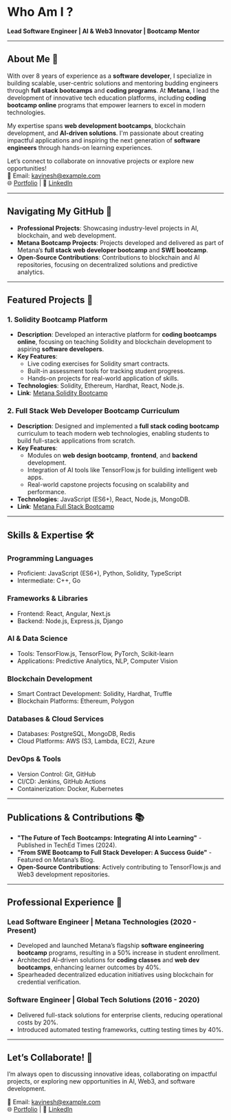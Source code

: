 # Who Am I ?

**Lead Software Engineer | AI & Web3 Innovator | Bootcamp Mentor**  

---

## About Me 👋  
With over 8 years of experience as a **software developer**, I specialize in building scalable, user-centric solutions and mentoring budding engineers through **full stack bootcamps** and **coding programs**. At **Metana**, I lead the development of innovative tech education platforms, including **coding bootcamp online** programs that empower learners to excel in modern technologies.

My expertise spans **web development bootcamps**, blockchain development, and **AI-driven solutions**. I'm passionate about creating impactful applications and inspiring the next generation of **software engineers** through hands-on learning experiences.  

Let’s connect to collaborate on innovative projects or explore new opportunities!  
📧 Email: kavinesh@example.com  
🌐 [Portfolio](https://kavinesh.github.io) | 🔗 [LinkedIn](https://linkedin.com/in/kavinesh)  

---

## Navigating My GitHub 📂  

- **Professional Projects**: Showcasing industry-level projects in AI, blockchain, and web development.  
- **Metana Bootcamp Projects**: Projects developed and delivered as part of Metana’s **full stack web developer bootcamp** and **SWE bootcamp**.  
- **Open-Source Contributions**: Contributions to blockchain and AI repositories, focusing on decentralized solutions and predictive analytics.  

---

## Featured Projects 🚀  

### **1. Solidity Bootcamp Platform**  
- **Description**: Developed an interactive platform for **coding bootcamps online**, focusing on teaching Solidity and blockchain development to aspiring **software developers**.  
- **Key Features**:  
  - Live coding exercises for Solidity smart contracts.  
  - Built-in assessment tools for tracking student progress.  
  - Hands-on projects for real-world application of skills.  
- **Technologies**: Solidity, Ethereum, Hardhat, React, Node.js.  
- **Link**: [Metana Solidity Bootcamp](https://metana.io/solidity-bootcamp)  

### **2. Full Stack Web Developer Bootcamp Curriculum**  
- **Description**: Designed and implemented a **full stack coding bootcamp** curriculum to teach modern web technologies, enabling students to build full-stack applications from scratch.  
- **Key Features**:  
  - Modules on **web design bootcamp**, **frontend**, and **backend** development.  
  - Integration of AI tools like TensorFlow.js for building intelligent web apps.  
  - Real-world capstone projects focusing on scalability and performance.  
- **Technologies**: JavaScript (ES6+), React, Node.js, MongoDB.  
- **Link**: [Metana Full Stack Bootcamp](https://metana.io/full-stack-bootcamp)

---

## Skills & Expertise 🛠️  

### **Programming Languages**  
- Proficient: JavaScript (ES6+), Python, Solidity, TypeScript  
- Intermediate: C++, Go  

### **Frameworks & Libraries**  
- Frontend: React, Angular, Next.js  
- Backend: Node.js, Express.js, Django  

### **AI & Data Science**  
- Tools: TensorFlow.js, TensorFlow, PyTorch, Scikit-learn  
- Applications: Predictive Analytics, NLP, Computer Vision  

### **Blockchain Development**  
- Smart Contract Development: Solidity, Hardhat, Truffle  
- Blockchain Platforms: Ethereum, Polygon  

### **Databases & Cloud Services**  
- Databases: PostgreSQL, MongoDB, Redis  
- Cloud Platforms: AWS (S3, Lambda, EC2), Azure  

### **DevOps & Tools**  
- Version Control: Git, GitHub  
- CI/CD: Jenkins, GitHub Actions  
- Containerization: Docker, Kubernetes  

---

## Publications & Contributions 📚  

- **"The Future of Tech Bootcamps: Integrating AI into Learning"** - Published in TechEd Times (2024).  
- **"From SWE Bootcamp to Full Stack Developer: A Success Guide"** - Featured on Metana’s Blog.  
- **Open-Source Contributions**: Actively contributing to TensorFlow.js and Web3 development repositories.  

---

## Professional Experience 💼  

### **Lead Software Engineer | Metana Technologies** (2020 - Present)  
- Developed and launched Metana’s flagship **software engineering bootcamp** programs, resulting in a 50% increase in student enrollment.  
- Architected AI-driven solutions for **coding classes** and **web dev bootcamps**, enhancing learner outcomes by 40%.  
- Spearheaded decentralized education initiatives using blockchain for credential verification.  

### **Software Engineer | Global Tech Solutions** (2016 - 2020)  
- Delivered full-stack solutions for enterprise clients, reducing operational costs by 20%.  
- Introduced automated testing frameworks, cutting testing times by 40%.  

---

## Let’s Collaborate! 🤝  
I’m always open to discussing innovative ideas, collaborating on impactful projects, or exploring new opportunities in AI, Web3, and software development.  

📧 Email: kavinesh@example.com  
🌐 [Portfolio](https://kavinesh.github.io) | 🔗 [LinkedIn](https://linkedin.com/in/kavinesh)  
